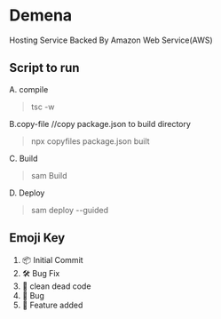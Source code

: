 # Demena

Hosting Service Backed By Amazon Web Service(AWS) 

## Script to run
A. compile 
 > tsc -w 
 
B.copy-file //copy package.json to build directory
 > npx copyfiles package.json built  

C. Build
 > sam Build

D. Deploy
 > sam deploy --guided


## Emoji Key

1. 📦 Initial Commit
2. 🛠 Bug Fix
3. 🧹 clean dead code
4. 🐛 Bug
5. 🎉 Feature added



